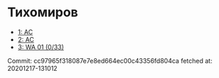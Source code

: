# Тихомиров
- [1: AC](1.md)
- [2: AC](2.md)
- [3: WA 01 (0/33)](3.md)

Commit: cc97965f318087e7e8ed664ec00c43356fd804ca
 fetched at: 20201217-131012
